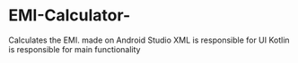 # EMI-Calculator-
Calculates the EMI. made on Android Studio
XML is responsible for UI 
Kotlin is responsible for main functionality 
